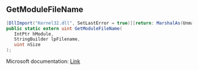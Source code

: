 ## GetModuleFileName

```csharp
[DllImport("Kernel32.dll", SetLastError = true)][return: MarshalAs(UnmanagedType.U4)]
public static extern uint GetModuleFileName(
   IntPtr hModule,
   StringBuilder lpFilename,
   uint nSize
);
```

Microsoft documentation: [Link](https://docs.microsoft.com/en-us/windows/win32/api/libloaderapi/nf-libloaderapi-getmodulefilenamew)
